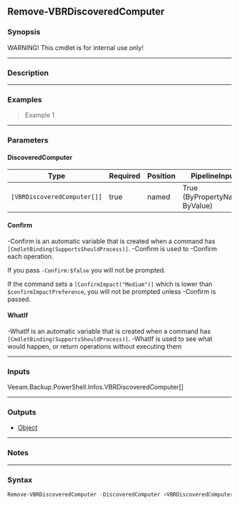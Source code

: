 Remove-VBRDiscoveredComputer
----------------------------

### Synopsis
WARNING! This cmdlet is for internal use only!

---

### Description

---

### Examples
> Example 1

---

### Parameters
#### **DiscoveredComputer**

|Type                       |Required|Position|PipelineInput                 |
|---------------------------|--------|--------|------------------------------|
|`[VBRDiscoveredComputer[]]`|true    |named   |True (ByPropertyName, ByValue)|

#### **Confirm**
-Confirm is an automatic variable that is created when a command has ```[CmdletBinding(SupportsShouldProcess)]```.
-Confirm is used to -Confirm each operation.

If you pass ```-Confirm:$false``` you will not be prompted.

If the command sets a ```[ConfirmImpact("Medium")]``` which is lower than ```$confirmImpactPreference```, you will not be prompted unless -Confirm is passed.

#### **WhatIf**
-WhatIf is an automatic variable that is created when a command has ```[CmdletBinding(SupportsShouldProcess)]```.
-WhatIf is used to see what would happen, or return operations without executing them

---

### Inputs
Veeam.Backup.PowerShell.Infos.VBRDiscoveredComputer[]

---

### Outputs
* [Object](https://learn.microsoft.com/en-us/dotnet/api/System.Object)

---

### Notes

---

### Syntax
```PowerShell
Remove-VBRDiscoveredComputer -DiscoveredComputer <VBRDiscoveredComputer[]> [-Confirm] [-WhatIf] [<CommonParameters>]
```
